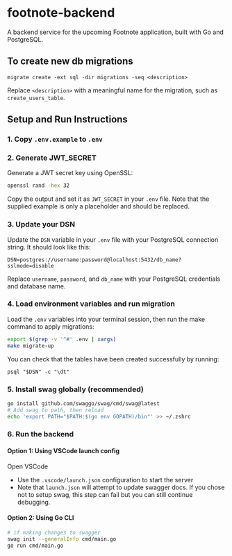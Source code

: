 # footnote-backend

A backend service for the upcoming Footnote application, built with Go and PostgreSQL.

## To create new db migrations

```
migrate create -ext sql -dir migrations -seq <description>
```

Replace `<description>` with a meaningful name for the migration, such as `create_users_table`.

## Setup and Run Instructions

### 1. Copy `.env.example` to `.env`

### 2. Generate JWT_SECRET

Generate a JWT secret key using OpenSSL:

```bash
openssl rand -hex 32
```

Copy the output and set it as `JWT_SECRET` in your `.env` file. Note that the supplied example is only a placeholder and should be replaced.

### 3. Update your DSN

Update the `DSN` variable in your `.env` file with your PostgreSQL connection string. It should look like this:

```
DSN=postgres://username:password@localhost:5432/db_name?sslmode=disable
```

Replace `username`, `password`, and `db_name` with your PostgreSQL credentials and database name.

### 4. Load environment variables and run migration

Load the `.env` variables into your terminal session, then run the make command to apply migrations:

```bash
export $(grep -v '^#' .env | xargs)
make migrate-up
```

You can check that the tables have been created successfully by running:

```
psql "$DSN" -c "\dt"
```

### 5. Install swag globally (recommended)

```bash
go install github.com/swaggo/swag/cmd/swag@latest
# Add swag to path, then reload
echo 'export PATH="$PATH:$(go env GOPATH)/bin"' >> ~/.zshrc
```

### 6. Run the backend

#### Option 1: Using VSCode launch config

Open VSCode

- Use the `.vscode/launch.json` configuration to start the server
- Note that `launch.json` will attempt to update swagger docs. If you chose not to setup swag, this step can fail but you can still continue debugging.

#### Option 2: Using Go CLI

```bash
# if making changes to swagger
swag init --generalInfo cmd/main.go
go run cmd/main.go
```
